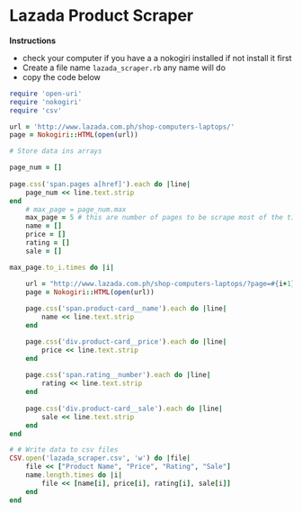 # Lazada Product Scraper

**Instructions**
* check your computer if you have a a nokogiri installed if not install it first
* Create a file name `lazada_scraper.rb` any name will do
* copy the code below

```ruby
require 'open-uri'
require 'nokogiri'
require 'csv'

url = 'http://www.lazada.com.ph/shop-computers-laptops/'
page = Nokogiri::HTML(open(url))

# Store data ins arrays

page_num = []
 
page.css('span.pages a[href]').each do |line|
	page_num << line.text.strip
end
	# max_page = page_num.max
	max_page = 5 # this are number of pages to be scrape most of the time you choose the max page number
	name = []
	price = []
	rating = []
	sale = []

max_page.to_i.times do |i|

	url = "http://www.lazada.com.ph/shop-computers-laptops/?page=#{i+1}"
	page = Nokogiri::HTML(open(url))
 
	page.css('span.product-card__name').each do |line|
		name << line.text.strip
	end

	page.css('div.product-card__price').each do |line|
		price << line.text.strip
	end
	
	page.css('span.rating__number').each do |line|
		rating << line.text.strip
	end
	
	page.css('div.product-card__sale').each do |line|
		sale << line.text.strip
	end
end

# # Write data to csv files
CSV.open('lazada_scraper.csv', 'w') do |file|
	file << ["Product Name", "Price", "Rating", "Sale"]
	name.length.times do |i|
		file << [name[i], price[i], rating[i], sale[i]]
	end
end
```
